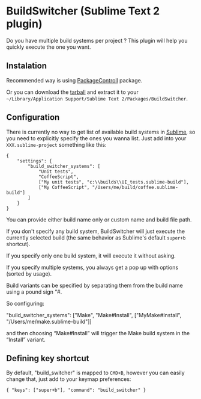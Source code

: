 # BuildSwitcher (Sublime Text 2 plugin)

Do you have multiple build systems per project ? This plugin will help you quickly execute the one you want.

## Instalation
Recommended way is using [PackageControll] package.

Or you can download the [tarball] and extract it to your `~/Library/Application Support/Sublime Text 2/Packages/BuildSwitcher`.

## Configuration
There is currently no way to get list of available build systems in [Sublime], so you need to explicitly specify the ones you wanna list. Just add into your `XXX.sublime-project` something like this:

````
{
    "settings": {
        "build_switcher_systems": [
            "Unit tests",
            "CoffeeScript",
            ["My unit tests", "c:\\builds\\UI_tests.sublime-build"],
            ["My CoffeeScript", "/Users/me/build/coffee.sublime-build"]
        ]
    }
}
````

You can provide either build name only or custom name and build file path.

If you don't specify any build system, BuildSwitcher will just execute the currently selected build (the same behavior as Sublime's default `super+b` shortcut).

If you specify only one build system, it will execute it without asking.

If you specify multiple systems, you always get a pop up with options (sorted by usage).


Build variants can be specified by separating them from the build name using a pound sign “#.

So configuring:

"build_switcher_systems": ["Make", "Make#Install", ["MyMake#Install", "/Users/me/make.sublime-build"]]

and then choosing “Make#Install” will trigger the Make build system in the “Install” variant.

## Defining key shortcut
By default, "build_switcher" is mapped to `CMD+B`, however you can easily change that, just add to your keymap preferences:

````
{ "keys": ["super+b"], "command": "build_switcher" }
````



[Sublime]: http://www.sublimetext.com/
[PackageControll]: http://wbond.net/sublime_packages/package_control/installation
[tarball]: https://github.com/vojtajina/sublime-BuildSwitcher/tarball/master
